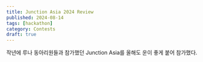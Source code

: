 ```yaml
---
title: Junction Asia 2024 Review
published: 2024-08-14
tags: [hackathon]
category: Contests
draft: true
---
```


작년에 루나 동아리원들과 참가했던 Junction Asia를 올해도 운이 좋게 붙어 참가했다.
